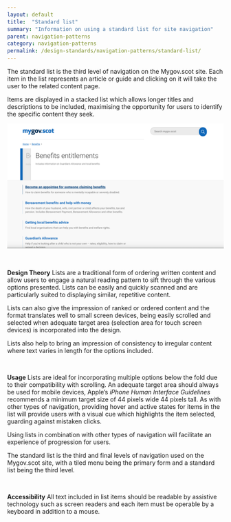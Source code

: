 ```yaml
---
layout: default
title:  "Standard list"
summary: "Information on using a standard list for site navigation"
parent: navigation-patterns
category: navigation-patterns
permalink: /design-standards/navigation-patterns/standard-list/
---
```


The standard list is the third level of navigation on the Mygov.scot site. Each item in the list represents an article or guide and clicking on it will take the user to the related content page.

Items are displayed in a stacked list which allows longer titles and descriptions to be included, maximising the opportunity for users to identify the specific content they seek.

![Tiled menu with first tile showing the hover state applied.](/assets/images/Design-standards-images/Standardlist.jpg)  

<br>

**Design Theory**
Lists are a traditional form of ordering written content and allow users to engage a natural reading pattern to sift through the various options presented. Lists can be easily and quickly scanned and are particularly suited to displaying similar, repetitive content.

Lists can also give the impression of ranked or ordered content and the format translates well to small screen devices, being easily scrolled and selected when adequate target area (selection area for touch screen devices) is incorporated into the design.

Lists also help to bring an impression of consistency to irregular content where text varies in length for the options included.

<br>

**Usage**
Lists are ideal for incorporating multiple options below the fold due to their compatibility with scrolling. An adequate target area should always be used for mobile devices, Apple’s _iPhone Human Interface Guidelines_ recommends a minimum target size of 44 pixels wide 44 pixels tall. As with other types of navigation, providing hover and active states for items in the list will provide users with a visual cue which highlights the item selected, guarding against mistaken clicks.

Using lists in combination with other types of navigation will facilitate an experience of progression for users.

The standard list is the third and final levels of navigation used on the Mygov.scot site, with a tiled menu being the primary form and a standard list being the third level.

<br>

**Accessibility**
All text included in list items should be readable by assistive technology such as screen readers and each item must be operable by a keyboard in addition to a mouse.
